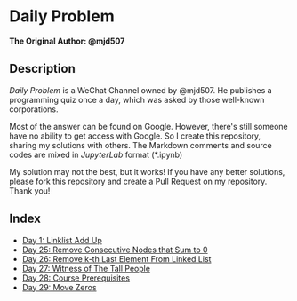 # Daily Problem

**The Original Author: @mjd507**

## Description

*Daily Problem* is a WeChat Channel owned by @mjd507. He publishes a programming quiz once a day, which was asked by those well-known corporations. 

Most of the answer can be found on Google. However, there's still someone have no ability to get access with Google. So I create this repository, sharing my solutions with others. The Markdown comments and source codes are mixed in *JupyterLab* format (\*.ipynb)

My solution may not the best, but it works! If you have any better solutions, please fork this repository and create a Pull Request on my repository. Thank you! 

## Index

- [Day 1: Linklist Add Up](1.ipynb)
- [Day 25: Remove Consecutive Nodes that Sum to 0](25.ipynb)
- [Day 26: Remove k-th Last Element From Linked List](26.ipynb)
- [Day 27: Witness of The Tall People](27.ipynb)
- [Day 28: Course Prerequisites](28.ipynb)
- [Day 29: Move Zeros](29.ipynb)
